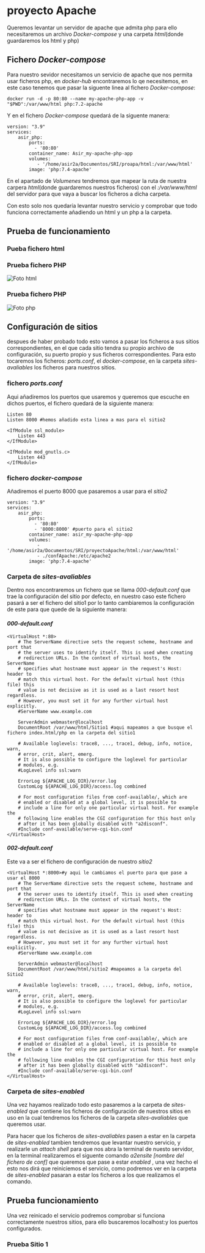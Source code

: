 # proyecto Apache
Queremos levantar un servidor de apache que admita php para ello necesitaremos un archivo _Docker-compose_ y una carpeta _html_(donde guardaremos los html y php)
## Fichero _Docker-compose_
Para nuestro sevidor necesitamos un servicio de apache que nos permita usar ficheros php, en _docker-hub_ encontraremos lo qe necesitemos, en este caso tenemos que pasar la siguente linea al fichero _Docker-compose_:
~~~
docker run -d -p 80:80 --name my-apache-php-app -v "$PWD":/var/www/html php:7.2-apache
~~~
Y en el fichero _Docker-compose_ quedará de la siguente manera:
~~~
version: "3.9" 
services:
    asir_php:
        ports:
          - '80:80'
        container_name: Asir_my-apache-php-app
        volumes:
           - '/home/asir2a/Documentos/SRI/proapa/html:/var/www/html'
        image: 'php:7.4-apache'
~~~
En el apartado de _Volumenes_ tendremos que mapear la ruta de nuestra carpera _html_(donde guardaremos nuestros ficheros) con el _:/var/www/html_ del servidor para que vaya a buscar los ficheros a dicha carpeta.

Con esto solo nos quedaría levantar nuestro servicio y comprobar que todo funciona correctamente añadiendo un html y un php a la carpeta.

## Prueba de funcionamiento
### Pueba fichero html
### Prueba fichero PHP
![Foto html](https://github.com/Joel1747/proyectoApache/blob/master/capturas/Captura%20de%20pantalla%20de%202022-11-03%2016-15-31.png)
### Prueba fichero PHP
![Foto php](https://github.com/Joel1747/proyectoApache/blob/master/capturas/Captura%20de%20pantalla%20de%202022-11-03%2016-14-47.png)

## Configuración de sitios
despues de haber probado todo esto vamos a pasar los ficheros a sus sitios correspondientes, en el que cada sitio tendra su propio archivo de configuración, su puerto propio y sus ficheros correspondientes. Para esto tocaremos los ficheros: _ports.conf_, el _docker-compose_, en la carpeta _sites-avaliables_ los ficheros para nuestros sitios.

### fichero _ports.conf_
Aqui añadiremos los puertos que usaremos y queremos que escuche en dichos puertos, el fichero quedará de la siguiente manera:
~~~
Listen 80
Listen 8000 #hemos añadido esta linea a mas para el sitio2

<IfModule ssl_module>
	Listen 443
</IfModule>

<IfModule mod_gnutls.c>
	Listen 443
</IfModule>

~~~
 ### fichero _docker-compose_ 
 Añadiremos el puerto 8000 que pasaremos a usar para el _sitio2_
~~~
version: "3.9" 
services:
    asir_php:
        ports:
          - '80:80'
          - '8000:8000' #puerto para el sitio2
        container_name: asir_my-apache-php-app
        volumes:
           - '/home/asir2a/Documentos/SRI/proyectoApache/html:/var/www/html'
           - ./confApache:/etc/apache2
        image: 'php:7.4-apache'
~~~

### Carpeta de _sites-avaliables_ 
Dentro nos encontraremos un fichero que se llama _000-default.conf_ que trae la configuración del sitio por defecto, en nuestro caso este fichero pasará a ser el fichero del sitio1 por lo tanto cambiaremos la configuración de este para que quede de la siguiente manera:
#### _000-default.conf_
~~~
<VirtualHost *:80>
	# The ServerName directive sets the request scheme, hostname and port that
	# the server uses to identify itself. This is used when creating
	# redirection URLs. In the context of virtual hosts, the ServerName
	# specifies what hostname must appear in the request's Host: header to
	# match this virtual host. For the default virtual host (this file) this
	# value is not decisive as it is used as a last resort host regardless.
	# However, you must set it for any further virtual host explicitly.
	#ServerName www.example.com

	ServerAdmin webmaster@localhost
	DocumentRoot /var/www/html/Sitio1 #aqui mapeamos a que busque el fichero index.html/php en la carpeta del sitio1

	# Available loglevels: trace8, ..., trace1, debug, info, notice, warn,
	# error, crit, alert, emerg.
	# It is also possible to configure the loglevel for particular
	# modules, e.g.
	#LogLevel info ssl:warn

	ErrorLog ${APACHE_LOG_DIR}/error.log
	CustomLog ${APACHE_LOG_DIR}/access.log combined

	# For most configuration files from conf-available/, which are
	# enabled or disabled at a global level, it is possible to
	# include a line for only one particular virtual host. For example the
	# following line enables the CGI configuration for this host only
	# after it has been globally disabled with "a2disconf".
	#Include conf-available/serve-cgi-bin.conf
</VirtualHost>
~~~
#### _002-default.conf_
Este va a ser el fichero de configuración de nuestro _sitio2_ 
~~~
<VirtualHost *:8000>#y aqui le cambiamos el puerto para que pase a usar el 8000
	# The ServerName directive sets the request scheme, hostname and port that
	# the server uses to identify itself. This is used when creating
	# redirection URLs. In the context of virtual hosts, the ServerName
	# specifies what hostname must appear in the request's Host: header to
	# match this virtual host. For the default virtual host (this file) this
	# value is not decisive as it is used as a last resort host regardless.
	# However, you must set it for any further virtual host explicitly.
	#ServerName www.example.com

	ServerAdmin webmaster@localhost
	DocumentRoot /var/www/html/sitio2 #mapeamos a la carpeta del Sitio2

	# Available loglevels: trace8, ..., trace1, debug, info, notice, warn,
	# error, crit, alert, emerg.
	# It is also possible to configure the loglevel for particular
	# modules, e.g.
	#LogLevel info ssl:warn

	ErrorLog ${APACHE_LOG_DIR}/error.log
	CustomLog ${APACHE_LOG_DIR}/access.log combined

	# For most configuration files from conf-available/, which are
	# enabled or disabled at a global level, it is possible to
	# include a line for only one particular virtual host. For example the
	# following line enables the CGI configuration for this host only
	# after it has been globally disabled with "a2disconf".
	#Include conf-available/serve-cgi-bin.conf
</VirtualHost>
~~~

### Carpeta de _sites-enabled_
Una vez hayamos realizado todo esto pasaremos a la carpeta de _sites-enabled_ que contiene los ficheros de configuración de nuestros sitios en uso en la cual tendremos los ficheros de la carpeta _sites-avaliables_ que queremos usar.

Para hacer que los ficheros de _sites-avaliables_ pasen a estar en la carpeta de _sites-enabled_ tambien tendremos que levantar nuestro servicio, y realizarle un _attach shell_ para que nos abra la terminal de nuesto servidor, en la terminal realizaremos el siguente comando _a2ensite [nombre del fichero de conf]_ que queremos que pase a estar _enabled_ , una vez hecho el esto nos dirá que reiniciemos el servicio, como podremos ver en la carpeta de _sites-enabled_ pasaran a estar los ficheros a los que realizamos el comando.

## Prueba funcionamiento
Una vez reinicado el servicio podremos comprobar si funciona correctamente nuestros sitios, para ello buscaremos localhost:y los puertos configurados.

### Prueba Sitio 1

